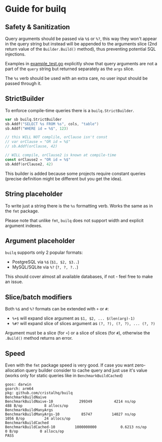 # Guide for builq

## Safety & Sanitization

Query arguments should be passed via `%$` or `%?`, this way they won't appear in the query string but instead will be appended to the arguments slice (2nd return value of the `Builder.Build()` method), thus preventing potential SQL injections.

Examples in [example_test.go](example_test.go) explicitly show that query arguments are not a part of the `query` string but returned separately as the `args` slice.

The `%s` verb should be used with an extra care, no user input should be passed through it.

## StrictBuilder

To enforce compile-time queries there is a `builq.StrictBuilder`.

```go
var sb builq.StrictBuilder
sb.Addf("SELECT %s FROM %s", cols, "table")
sb.Addf("WHERE id = %$", 123)

// this WILL NOT complile, orClause isn't const
// var orClause = "OR id = %$"
// sb.Addf(orClause, 42)

// WILL compile, orClause2 is known at compile-time
const orClause2 = "OR id = %$"
sb.Addf(orClause2, 42)
```

This builder is added because some projects require constant queries (precise definition might be different but you get the idea).

## String placeholder

To write just a string there is the `%s` formatting verb. Works the same as in the `fmt` package.

Please note that unlike `fmt`, `builq` does not support width and explicit argument indexes.

## Argument placeholder

`builq` supports only 2 popular formats:

* PostgreSQL via `%$` (`$1, $2, $3..`)
* MySQL/SQLite via `%?` (`?, ?, ?..`)

This should cover almost all available databases, if not - feel free to make an issue.

## Slice/batch modifiers

Both `%$` and `%?` formats can be extended with `+` or `#`:

* `%+$` will expand slice argument as `$1, $2, ... $(len(arg)-1)`
* `%#?` will expand slice of slices argument as `(?, ?), (?, ?), ... (?, ?)`

Argument must be a slice (for `+`) or a slice of slices (for `#`), otherwise the `.Build()` method returns an error.

## Speed

Even with the `fmt` package speed is very good. If case you want zero-allocation query builder consider to cache query and just use it's value (works only for static queries like in `BenchmarkBuildCached`)

```
goos: darwin
goarch: arm64
pkg: github.com/cristalhq/builq
BenchmarkBuildNaive
BenchmarkBuildNaive-10       	  299349	      4214 ns/op	     488 B/op	       8 allocs/op
BenchmarkBuildManyArgs
BenchmarkBuildManyArgs-10    	   85747	     14027 ns/op	    1056 B/op	      24 allocs/op
BenchmarkBuildCached
BenchmarkBuildCached-10      	1000000000	         0.6213 ns/op	       0 B/op	       0 allocs/op
PASS
```
